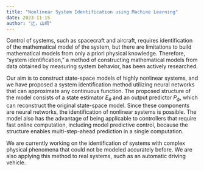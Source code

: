 ```yaml
---
title: "Nonlinear System Identification using Machine Learning"
date: 2023-11-15
author: "辻，山﨑"
---
```





Control of systems, such as spacecraft and aircraft, requires identification of the mathematical model of the system, but there are limitations to build mathematical models from only a priori physical knowledge. 
Therefore, “system identification,” a method of constructing mathematical models from data obtained by measuring system behavior, has been actively researched.

Our aim is to construct state-space models of highly nonlinear systems, and we have proposed a system identification method utilizing neural networks that can approximate any continuous function.	
The proposed structure of the model consists of a state estimator $E_{\theta}$ and an output predictor $P_{\phi}$, which can reconstruct the original state-space model.
Since these components are neural networks, the identification of nonlinear systems is possible.
The model also has the advantage of being applicable to controllers that require fast online computation, including model predictive control, because the structure enables multi-step-ahead prediction in a single computation. 

We are currently working on the identification of systems with complex physical phenomena that could not be modeled accurately before. 
We are also applying this method to real systems, such as an automatic driving vehicle.
